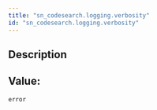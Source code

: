 ```yaml
---
title: "sn_codesearch.logging.verbosity"
id: "sn_codesearch.logging.verbosity"
---
```

## Description



## Value: 
```
error
```